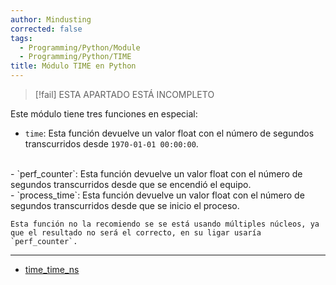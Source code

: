 ```yaml
---
author: Mindusting
corrected: false
tags:
  - Programming/Python/Module
  - Programming/Python/TIME
title: Módulo TIME en Python
---
```


> [!fail] ESTA APARTADO ESTÁ INCOMPLETO

Este módulo tiene tres funciones en especial:
- `time`:
    Esta función devuelve un valor float con el número de segundos transcurridos desde `1970-01-01 00:00:00`.
<br>
- `perf_counter`:
    Esta función devuelve un valor float con el número de segundos transcurridos desde que se encendió el equipo.
<br>
- `process_time`:
    Esta función devuelve un valor float con el número de segundos transcurridos desde que se inicio el proceso.

    Esta función no la recomiendo se se está usando múltiples núcleos, ya que el resultado no será el correcto, en su ligar usaría `perf_counter`.

---

- [time_time_ns](time_time_ns.md)
